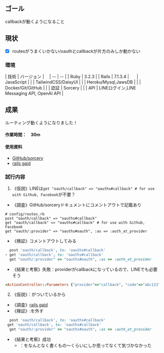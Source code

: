 ## ゴール
callbackが動くようになること
## 現状
<!--タスク分解（何ができて、何ができてないかを可視化）-->
- [x] routesがうまくいかない/oauthとcallbackが片方のみしか動かない
### 環境
| 技術 | バージョン |　
| -- | -- |
| Ruby | 3.2.3 |
| Rails | 7.1.3.4 |  　
| JavaScript | |
| TailwindCSS/DaisyUI | |
| Heroku/Mysql,JawsDB | |
| Docker/Git/GitHub | |
| 認証 | Sorcery | |
| API | LINEログイン,LINE Messaging API, OpenAI API |

## 成果
<!--現状から持ってきて、ToDo更新して考察-->
ルーティング動くようになりました！
#### 作業時間：　30m
#### 使用資料
- [GitHub/sorcery](https://github.com/Sorcery/sorcery/blob/master/docs/README.md)
- [rails gaid](https://railsguides.jp/routing.html#rails%E3%83%AB%E3%83%BC%E3%82%BF%E3%83%BC%E3%81%AE%E7%9B%AE%E7%9A%84)

### 試行内容
<!--仮説→調査→検証→結果と考察-->
1. 《仮説》LINEは```get "oauth/callback" => "oauths#callback" # for use with Github, Facebook```が不要？
  - 《調査》GitHub/sorceryドキュメントにコメントアウトで記載あり
  ```
  # config/routes.rb
  post "oauth/callback" => "oauths#callback"
  get "oauth/callback" => "oauths#callback" # for use with Github, Facebook
  get "oauth/:provider" => "oauths#oauth", :as => :auth_at_provider
  ```
  - 《検証》コメントアウトしてみる
  ```ruby
    post 'oauth/callback', to: 'oauths#callback'
  - get 'oauth/callback', to: 'oauths#callback'
    get "oauth/:provider" => "oauths#oauth", :as => :auth_at_provider
  ```
  - 《結果と考察》失敗：providerがcallbackになっているので、LINEでも必要そう
  ```ruby
  <ActionController::Parameters {"provider"=>"callback", "code"=>"abc123", "state"=>"1234abc", "controller"=>"oauths", "action"=>"oauth"} permitted: false>
  ```
2. 《仮説》：がついているから
  - 《調査》[rails gaid](https://railsguides.jp/routing.html#rails%E3%83%AB%E3%83%BC%E3%82%BF%E3%83%BC%E3%81%AE%E7%9B%AE%E7%9A%84)
  - 《検証》:を外す
  ```ruby
    post 'oauth/callback', to: 'oauths#callback'
   get 'oauth/callback', to: 'oauths#callback'
    get "oauth/:provider" => "oauths#oauth", :as => :auth_at_provider
  ```
  - 《結果と考察》成功
    - ：をなんとなく書くもの〜くらいにしか思ってなくて気づかなかった
